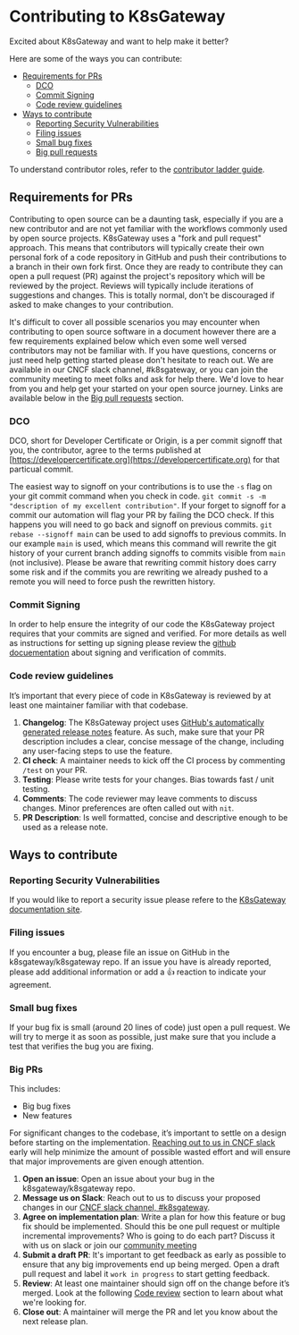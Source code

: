 # Contributing to K8sGateway

Excited about K8sGateway and want to help make it better?

Here are some of the ways you can contribute:

* [Requirements for PRs](#requirements-for-prs)
  * [DCO](#dco)
  * [Commit Signing](#commit-signing)
  * [Code review guidelines](#code-review-guidelines)
* [Ways to contribute](#ways-to-contribute)
  * [Reporting Security Vulnerabilities](#reporting-security-vulnerabilities)
  * [Filing issues](#filing-issues)
  * [Small bug fixes](#small-bug-fixes)
  * [Big pull requests](#big-prs)

To understand contributor roles, refer to the [contributor ladder guide](CONTRIBUTOR_LADDER.md).


## Requirements for PRs

Contributing to open source can be a daunting task, especially if you are a new contributor and are not yet familiar with the workflows commonly used by open source projects. K8sGateway uses a "fork and pull request" approach. This means that contributors will typically create their own personal fork of a code repository in GitHub and push their contributions to a branch in their own fork first. Once they are ready to contribute they can open a pull request (PR) against the project's repository which will be reviewed by the project. Reviews will typically include iterations of suggestions and changes. This is totally normal, don't be discouraged if asked to make changes to your contribution.

It's difficult to cover all possible scenarios you may encounter when contributing to open source software in a document however there are a few requirements explained below which even some well versed contributors may not be familiar with. If you have questions, concerns or just need help getting started please don't hesitate to reach out. We are available in our CNCF slack channel, #k8sgateway, or you can join the community meeting to meet folks and ask for help there. We'd love to hear from you and help get your started on your open source journey. Links are available below in the [Big pull requests](#big-prs) section<!-- TODO: fix this, see the section on big PRs for contact details isn't great -->.

### DCO

DCO, short for Developer Certificate or Origin, is a per commit signoff that you, the contributor, agree to the terms published at [https://developercertificate.org](https://developercertificate.org) for that particual commit.

The easiest way to signoff on your contributions is to use the `-s` flag on your git commit command when you check in code. `git commit -s -m "description of my excellent contribution"`. If your forget to signoff for a commit our automation will flag your PR by failing the DCO check. If this happens you will need to go back and signoff on previous commits. `git rebase --signoff main` can be used to add signoffs to previous commits. In our example `main` is used, which means this command will rewrite the git history of your current branch adding signoffs to commits visible from `main` (not inclusive). Please be aware that rewriting commit history does carry some risk and if the commits you are rewriting we already pushed to a remote you will need to force push the rewritten history.

### Commit Signing

In order to help ensure the integrity of our code the K8sGateway project requires that your commits are signed and verified. For more details as well as instructions for setting up signing please review the [github docuementation](https://docs.github.com/en/authentication/managing-commit-signature-verification/about-commit-signature-verification) about signing and verification of commits.

### Code review guidelines

It’s important that every piece of code in K8sGateway is reviewed by at least one maintainer familiar with that codebase.

1. **Changelog**: The K8sGateway project uses [GitHub's automatically generated release notes](https://docs.github.com/en/repositories/releasing-projects-on-github/automatically-generated-release-notes) feature. As such, make sure that your PR description includes a clear, concise message of the change, including any user-facing steps to use the feature. <!-- TODO: update this when all the changelog churn is worked out https://github.com/k8sgateway/k8sgateway/issues/10409 -->
2. **CI check**: A maintainer needs to kick off the CI process by commenting `/test` on your PR.
3. **Testing**: Please write tests for your changes. Bias towards fast / unit testing.
4. **Comments**: The code reviewer may leave comments to discuss changes. Minor preferences are often called out with `nit`.
5. **PR Description**: Is well formatted, concise and descriptive enough to be used as a release note.

## Ways to contribute

### Reporting Security Vulnerabilities

If you would like to report a security issue please refere to the [K8sGateway documentation site](https://k8sgateway.io/docs/reference/vulnerabilities/). 

### Filing issues

If you encounter a bug, please file an issue on GitHub in the k8sgateway/k8sgateway repo.
If an issue you have is already reported, please add additional information or add a 👍 reaction to indicate your agreement.

### Small bug fixes

If your bug fix is small (around 20 lines of code) just open a pull request. We will try to merge it as soon as possible,
just make sure that you include a test that verifies the bug you are fixing.

### Big PRs

This includes:

* Big bug fixes
* New features

For significant changes to the codebase, it’s important to settle on a design before starting on the implementation. [Reaching out to us in CNCF slack](https://cloud-native.slack.com/archives/C080D3PJMS4) early will help minimize the amount of possible wasted effort and will ensure that major improvements are given enough attention.

<!---
TODO: Document correct methods for reaching out
1. Community/contributor meeting
-->

1. **Open an issue**: Open an issue about your bug in the k8sgateway/k8sgateway repo.
2. **Message us on Slack**: Reach out to us to discuss your proposed changes in our [CNCF slack channel, #k8sgateway](https://cloud-native.slack.com/archives/C080D3PJMS4).
3. **Agree on implementation plan**: Write a plan for how this feature or bug fix should be implemented. Should this be one pull request or multiple incremental improvements? Who is going to do each part? Discuss it with us on slack or join our [community meeting](https://calendar.google.com/calendar/u/1?cid=ZDI0MzgzOWExMGYwMzAxZjVkYjQ0YTU0NmQ1MDJmODA5YTBjZDcwZGI4ZTBhZGNhMzIwYWRlZjJkOTQ4MzU5Y0Bncm91cC5jYWxlbmRhci5nb29nbGUuY29t)
4. **Submit a draft PR**: It's important to get feedback as early as possible to ensure that any big improvements end up being merged. Open a draft pull request and label it `work in progress` to start getting feedback.
5. **Review**: At least one maintainer should sign off on the change before it’s merged. Look at the following [Code review](#code-review-guidelines) section to learn about what we're looking for.
6. **Close out**: A maintainer will merge the PR and let you know about the next release plan.

